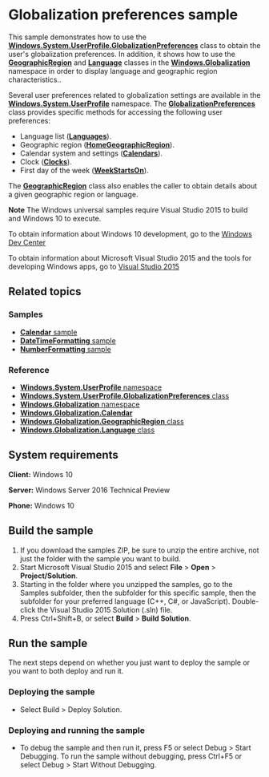 <!--
  category: GlobalizationAndLocalization
  samplefwlink: http://go.microsoft.com/fwlink/p/?LinkId=624045
-->

# Globalization preferences sample

This sample demonstrates how to use the
[**Windows.System.UserProfile.GlobalizationPreferences**](http://msdn.microsoft.com/library/windows/apps/br241825)
class to obtain the user's globalization preferences.
In addition, it shows how to use the
[**GeographicRegion**](http://msdn.microsoft.com/library/windows/apps/br206792)
and
[**Language**](http://msdn.microsoft.com/library/windows/apps/br206804)
classes in the
[**Windows.Globalization**](http://msdn.microsoft.com/library/windows/apps/br206813)
namespace in order to display language and geographic region characteristics..

Several user preferences related to globalization settings are available in the
[**Windows.System.UserProfile**](http://msdn.microsoft.com/library/windows/apps/br241881)
namespace.
The
[**GlobalizationPreferences**](http://msdn.microsoft.com/library/windows/apps/br241825)
class provides specific methods for accessing the following user preferences:

- Language list ([**Languages**](http://msdn.microsoft.com/library/windows/apps/br241830)).
- Geographic region ([**HomeGeographicRegion**](http://msdn.microsoft.com/library/windows/apps/br241829)).
- Calendar system and settings ([**Calendars**](http://msdn.microsoft.com/library/windows/apps/br241826)).
- Clock ([**Clocks**](http://msdn.microsoft.com/library/windows/apps/br241827)).
- First day of the week ([**WeekStartsOn**](http://msdn.microsoft.com/library/windows/apps/br241831)).

The
[**GeographicRegion**](http://msdn.microsoft.com/library/windows/apps/br206792)
class also enables the caller to obtain details about a given geographic region or language.

**Note** The Windows universal samples require Visual Studio 2015 to build and Windows 10 to execute.

To obtain information about Windows 10 development, go to the [Windows Dev Center](https://dev.windows.com)

To obtain information about Microsoft Visual Studio 2015 and the tools for developing Windows apps, go to [Visual Studio 2015](http://go.microsoft.com/fwlink/?LinkID=532422)

## Related topics

### Samples

* [**Calendar** sample](../Calendar)
* [**DateTimeFormatting** sample](../DatetimeFormatting)
* [**NumberFormatting** sample](../NumberFormatting)

### Reference

* [**Windows.System.UserProfile** namespace](http://msdn.microsoft.com/library/windows/apps/br241881)
* [**Windows.System.UserProfile.GlobalizationPreferences** class](http://msdn.microsoft.com/library/windows/apps/br241825)
* [**Windows.Globalization** namespace](http://msdn.microsoft.com/library/windows/apps/br206813)
* [**Windows.Globalization.Calendar**](http://msdn.microsoft.com/library/windows/apps/br206724)
* [**Windows.Globalization.GeographicRegion** class](http://msdn.microsoft.com/library/windows/apps/br206792)
* [**Windows.Globalization.Language** class](http://msdn.microsoft.com/library/windows/apps/br206804)

## System requirements

**Client:** Windows 10

**Server:** Windows Server 2016 Technical Preview

**Phone:** Windows 10

## Build the sample

1. If you download the samples ZIP, be sure to unzip the entire archive, not just the folder with the sample you want to build.
2. Start Microsoft Visual Studio 2015 and select **File** \> **Open** \> **Project/Solution**.
3. Starting in the folder where you unzipped the samples, go to the Samples subfolder, then the subfolder for this specific sample, then the subfolder for your preferred language (C++, C#, or JavaScript). Double-click the Visual Studio 2015 Solution (.sln) file.
4. Press Ctrl+Shift+B, or select **Build** \> **Build Solution**.

## Run the sample

The next steps depend on whether you just want to deploy the sample or you want to both deploy and run it.

### Deploying the sample

- Select Build > Deploy Solution.

### Deploying and running the sample

- To debug the sample and then run it, press F5 or select Debug >  Start Debugging. To run the sample without debugging, press Ctrl+F5 or select Debug > Start Without Debugging.
